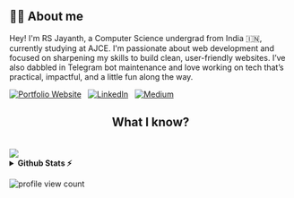 ## 🙋‍♂️ About me


Hey! I'm RS Jayanth, a Computer Science undergrad from India 🇮🇳, currently studying at AJCE. I'm passionate about web development and focused on sharpening my skills to build clean, user-friendly websites. I’ve also dabbled in Telegram bot maintenance and love working on tech that’s practical, impactful, and a little fun along the way.



[![Portfolio Website](https://img.shields.io/badge/Portfolio%20Website-rsjayanth.com-0A66C2?style=for-the-badge&logo=google-chrome&logoColor=white)](https://www.marvel.com/404)
&nbsp;
[![LinkedIn](https://img.shields.io/badge/LinkedIn-0A66C2?&style=for-the-badge&logo=linkedin&logoColor=white)](https://www.linkedin.com/in/rsjayanth/)
&nbsp;
[![Medium](https://img.shields.io/badge/Medium-12100E?style=for-the-badge&logo=medium&logoColor=white)](https://medium.com/@rsjaynth)

<h2 align="center"><b>What I know?</b></h2>
<br/>
<div align="left">
    <img src="https://skillicons.dev/icons?i=html,css,javascript,c"/>
    <br/>
</div>

<details>

 <br/></br>   
  <summary><b>Github Stats ⚡</b></summary>
  <a href="#">
    <img src="https://github-readme-stats.vercel.app/api?username=rsjaynth&count_private=true&hide_border=true&line_height=20&show_icons=true&title_color=3ea6ff&text_color=c9d1d9&icon_color=90ee90&bg_color=0d1117" />
  </a>
  <a href="#">
    <img src="https://github-readme-stats.vercel.app/api/top-langs/?username=rsjaynth&layout=compact&count_private=true&hide_border=true&title_color=3ea6ff&text_color=c9d1d9&bg_color=0d1117" />
  </a>
</details>


![profile view count](https://komarev.com/ghpvc/?username=rsjaynth)
